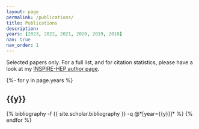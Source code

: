 ```yaml
---
layout: page
permalink: /publications/
title: Publications
description:
years: [2023, 2022, 2021, 2020, 2019, 2018]
nav: true
nav_order: 1
---
```

<!-- _pages/publications.md -->
<div class="publications">
  
Selected papers only. For a full list, and for citation statistics, please have a look at my <a href="https://inspirehep.net/authors/1656809">INSPIRE-HEP author page</a>.

{%- for y in page.years %}
  <h2 class="year">{{y}}</h2>
  {% bibliography -f {{ site.scholar.bibliography }} -q @*[year={{y}}]* %}
{% endfor %}

</div>
